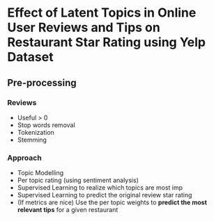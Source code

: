 # Effect of Latent Topics in Online User Reviews and Tips on Restaurant Star Rating using Yelp Dataset

## Pre-processing

### Reviews

- Useful > 0
- Stop words removal
- Tokenization
- Stemming

### Approach

- Topic Modelling
- Per topic rating (using sentiment analysis)
- Supervised Learning to realize which topics are most imp
- Supervised Learning to predict the original review star rating
- (If metrics are nice) Use the per topic weights to **predict the most relevant tips** for a given restaurant